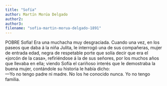 ```yaml
---
title: "Sofía"
author: Martín Morúa Delgado
author2: 
author3: 
filename: "sofia-martin-morua-delgado-1891"
---
```

POBRE Sofía! Era una muchacha muy desgraciada. Cuando una vez, en los paseos que daba á la niña Julita, le interrogó una de sus compañeras, mujer de entrada edad, negra de respetable porte que solía decir que era el «jorcón de la casa», refiriéndose á la de sus señores, por los muchos años que llevaba en ella; viendo Sofía el cariñoso interés que le demostraba la buena mujer, contándole su historia le había dicho:<br>—Yo no tengo padre ni madre. No los he conocido nunca. Yo no tengo familia.